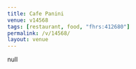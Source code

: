 ```yaml
---
title: Cafe Panini
venue: v14568
tags: [restaurant, food, "fhrs:412680"]
permalink: /v/14568/
layout: venue
---
```

null